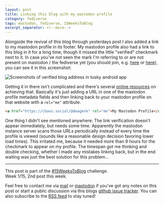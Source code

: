 ```yaml
---
layout: post
title: Linking this blog with my mastodon profile
category: fediverse
tags: mastodon, fediverse, 15WeeksToBlog
excerpt_separator: <!--more-->
---
```


Alongside the revival of this blog through yesterdays post I also added a link
to my mastodon profile in its footer. My mastodon profile also had a link to
this blog in it for a long time, though it missed the little "verified"
checkmark next to it. In case you've not seen the mark I'm referring to or are
not present on mastodon / the fediverse yet (you should join, e.g.
[here](https://fosstodon.org) or [here](https://social.tchncs.de)), you can see
it in this screenshot: 

![Screenshots of verified blog address in tusky android
app](/assets/2020-04-30-linking-mastodon-verified-screenshot.png)

Getting it in there isn't complicated and there's several [online
resources](https://docs.joinmastodon.org/user/profile/) on achieving that.
Basically it's just adding a URL in one of the mastodon profile metadata fields
and then linking back to your mastodon profile on that website with a
`rel="me"` attribute.

```html
<a href="https://chaos.social/@dwagenk" rel="me">My Mastodon Profile</a>
```

One thing I didn't see mentioned anywhere: The link verification doesn't appear
immediately, but needs some time. Apparently the mastodon instance server scans
those URLs periodically instead of every time the profile is viewed (sounds
like a reasonable design decision favoring lower load times). This irritated
me, because it needed more than 9 hours for the checkmark to appear on my
profile. The timespan got me thinking and double checking, whether I made any
mistakes linking back, but in the end waiting was just the best solution for
this problem...

<!--more-->
----

This post is part of the
[#15WeeksToBlog](https://chaos.social/web/timelines/tag/15WeeksToBlog)
challenge.<br/> Week 1/15, 2nd post this week.

Feel free to contact me via [mail](mailto:dwagenk@mailbox.org) or
[mastodon](https://chaos.social/@dwagenk) if you've got any notes on this post
or start a public discussion via this blogs [github issue
tracker](https://github.com/dwagenk/blog.dwagenk.com/issues). You can also
subscribe to the [RSS feed](/feed.xml) to stay tuned! 

